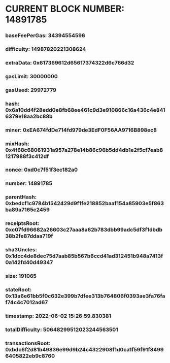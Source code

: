 # CURRENT BLOCK NUMBER: 14891785

### baseFeePerGas: 34394554596
### difficulty: 14987820221308624
### extraData: 0x617369612d65617374322d6c766d32
### gasLimit: 30000000
### gasUsed: 29972779
### hash: 0x6a10dd4f28edd0e8fb68ee461c9d3e910866c16a436c4e8416379e18aa2bc88b
### miner: 0xEA674fdDe714fd979de3EdF0F56AA9716B898ec8
### mixHash: 0x4f68c68061931a957a278e14b86c96b5dd4db1e2f5cf7eab81217988f3c412df
### nonce: 0xd0c7f51f3ec182a0
### number: 14891785
### parentHash: 0xbedcf1c9784b1542429d9f1fe218852baaf154a85903e5f863ba89a7165c2459
### receiptsRoot: 0xc07fd96682a26603c27aaa8a62b783dbb99adc5df3f1dbdb38b2fe87ddaa719f
### sha3Uncles: 0x1dcc4de8dec75d7aab85b567b6ccd41ad312451b948a7413f0a142fd40d49347
### size: 191065
### stateRoot: 0x13a6e61bb5f0c632e399b7dfee313b764806f0393ae3fa76faf74c4c7012ad67
### timestamp: 2022-06-02 15:26:59.830381
### totalDifficulty: 50648299512023244563501
### transactionsRoot: 0xbdc6f2d81b49836e99d9b24c4322908f1d0ca1f59f91f84996405822eb9c8760
